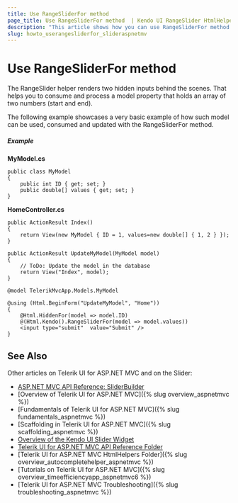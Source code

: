 ```yaml
---
title: Use RangeSliderFor method 
page_title: Use RangeSliderFor method  | Kendo UI RangeSlider HtmlHelper
description: "This article shows how you can use RangeSliderFor method to update a model in ASP.NET MVC applications."
slug: howto_userangesliderfor_slideraspnetmv
---
```


# Use RangeSliderFor method 

The RangeSlider helper renders two hidden inputs behind the scenes. That helps you to consume and process a model property that holds an array of two numbers (start and end).

The following example showcases a very basic example of how such model can be used, consumed and updated with the RangeSliderFor method.

##### Example

**MyModel.cs**
```CSharp
public class MyModel
{
    public int ID { get; set; }
    public double[] values { get; set; }
}
```

**HomeController.cs**
```CSharp
public ActionResult Index()
{
    return View(new MyModel { ID = 1, values=new double[] { 1, 2 } });
}

public ActionResult UpdateMyModel(MyModel model)
{
    // ToDo: Update the model in the database
    return View("Index", model);
}
```

```Razor
@model TelerikMvcApp.Models.MyModel

@using (Html.BeginForm("UpdateMyModel", "Home"))
{
    @Html.HiddenFor(model => model.ID)
    @(Html.Kendo().RangeSliderFor(model => model.values))
    <input type="submit"  value="Submit" />
}
```

## See Also

Other articles on Telerik UI for ASP.NET MVC and on the Slider:

* [ASP.NET MVC API Reference: SliderBuilder](/api/Kendo.Mvc.UI.Fluent/SliderBuilder)
* [Overview of Telerik UI for ASP.NET MVC]({% slug overview_aspnetmvc %})
* [Fundamentals of Telerik UI for ASP.NET MVC]({% slug fundamentals_aspnetmvc %})
* [Scaffolding in Telerik UI for ASP.NET MVC]({% slug scaffolding_aspnetmvc %})
* [Overview of the Kendo UI Slider Widget](http://docs.telerik.com/kendo-ui/controls/editors/slider/overview)
* [Telerik UI for ASP.NET MVC API Reference Folder](/api/Kendo.Mvc/AggregateFunction)
* [Telerik UI for ASP.NET MVC HtmlHelpers Folder]({% slug overview_autocompletehelper_aspnetmvc %})
* [Tutorials on Telerik UI for ASP.NET MVC]({% slug overview_timeefficiencyapp_aspnetmvc6 %})
* [Telerik UI for ASP.NET MVC Troubleshooting]({% slug troubleshooting_aspnetmvc %})
